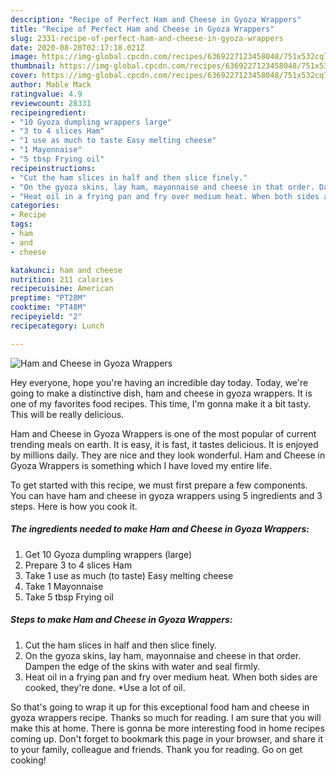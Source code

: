 ```yaml
---
description: "Recipe of Perfect Ham and Cheese in Gyoza Wrappers"
title: "Recipe of Perfect Ham and Cheese in Gyoza Wrappers"
slug: 2331-recipe-of-perfect-ham-and-cheese-in-gyoza-wrappers
date: 2020-08-20T02:17:18.021Z
image: https://img-global.cpcdn.com/recipes/6369227123458048/751x532cq70/ham-and-cheese-in-gyoza-wrappers-recipe-main-photo.jpg
thumbnail: https://img-global.cpcdn.com/recipes/6369227123458048/751x532cq70/ham-and-cheese-in-gyoza-wrappers-recipe-main-photo.jpg
cover: https://img-global.cpcdn.com/recipes/6369227123458048/751x532cq70/ham-and-cheese-in-gyoza-wrappers-recipe-main-photo.jpg
author: Mable Mack
ratingvalue: 4.9
reviewcount: 28331
recipeingredient:
- "10 Gyoza dumpling wrappers large"
- "3 to 4 slices Ham"
- "1 use as much to taste Easy melting cheese"
- "1 Mayonnaise"
- "5 tbsp Frying oil"
recipeinstructions:
- "Cut the ham slices in half and then slice finely."
- "On the gyoza skins, lay ham, mayonnaise and cheese in that order. Dampen the edge of the skins with water and seal firmly."
- "Heat oil in a frying pan and fry over medium heat. When both sides are cooked, they&#39;re done. *Use a lot of oil."
categories:
- Recipe
tags:
- ham
- and
- cheese

katakunci: ham and cheese 
nutrition: 211 calories
recipecuisine: American
preptime: "PT28M"
cooktime: "PT48M"
recipeyield: "2"
recipecategory: Lunch

---
```



![Ham and Cheese in Gyoza Wrappers](https://img-global.cpcdn.com/recipes/6369227123458048/751x532cq70/ham-and-cheese-in-gyoza-wrappers-recipe-main-photo.jpg)

Hey everyone, hope you're having an incredible day today. Today, we're going to make a distinctive dish, ham and cheese in gyoza wrappers. It is one of my favorites food recipes. This time, I'm gonna make it a bit tasty. This will be really delicious.

Ham and Cheese in Gyoza Wrappers is one of the most popular of current trending meals on earth. It is easy, it is fast, it tastes delicious. It is enjoyed by millions daily. They are nice and they look wonderful. Ham and Cheese in Gyoza Wrappers is something which I have loved my entire life.




To get started with this recipe, we must first prepare a few components. You can have ham and cheese in gyoza wrappers using 5 ingredients and 3 steps. Here is how you cook it.

<!--inarticleads1-->

##### The ingredients needed to make Ham and Cheese in Gyoza Wrappers:

1. Get 10 Gyoza dumpling wrappers (large)
1. Prepare 3 to 4 slices Ham
1. Take 1 use as much (to taste) Easy melting cheese
1. Take 1 Mayonnaise
1. Take 5 tbsp Frying oil




<!--inarticleads2-->

##### Steps to make Ham and Cheese in Gyoza Wrappers:

1. Cut the ham slices in half and then slice finely.
1. On the gyoza skins, lay ham, mayonnaise and cheese in that order. Dampen the edge of the skins with water and seal firmly.
1. Heat oil in a frying pan and fry over medium heat. When both sides are cooked, they&#39;re done. *Use a lot of oil.




So that's going to wrap it up for this exceptional food ham and cheese in gyoza wrappers recipe. Thanks so much for reading. I am sure that you will make this at home. There is gonna be more interesting food in home recipes coming up. Don't forget to bookmark this page in your browser, and share it to your family, colleague and friends. Thank you for reading. Go on get cooking!
